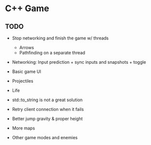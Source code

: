 # C++ Game

## TODO

* Stop networking and finish the game w/ threads
	* Arrows
	* Pathfinding on a separate thread

* Networking: Input prediction + sync inputs and snapshots + toggle

* Basic game UI

* Projectiles

* Life


* std::to_string is not a great solution

* Retry client connection when it fails

* Better jump gravity & proper height

* More maps

* Other game modes and enemies